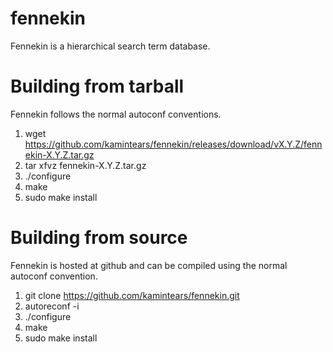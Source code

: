 fennekin
========

Fennekin is a hierarchical search term database.

Building from tarball
=====================

Fennekin follows the normal autoconf conventions.

1) wget https://github.com/kamintears/fennekin/releases/download/vX.Y.Z/fennekin-X.Y.Z.tar.gz
2) tar xfvz fennekin-X.Y.Z.tar.gz
3) ./configure
4) make
5) sudo make install

Building from source
====================

Fennekin is hosted at github and can be compiled using
the normal autoconf convention.

1) git clone https://github.com/kamintears/fennekin.git
2) autoreconf -i
3) ./configure
4) make
5) sudo make install

